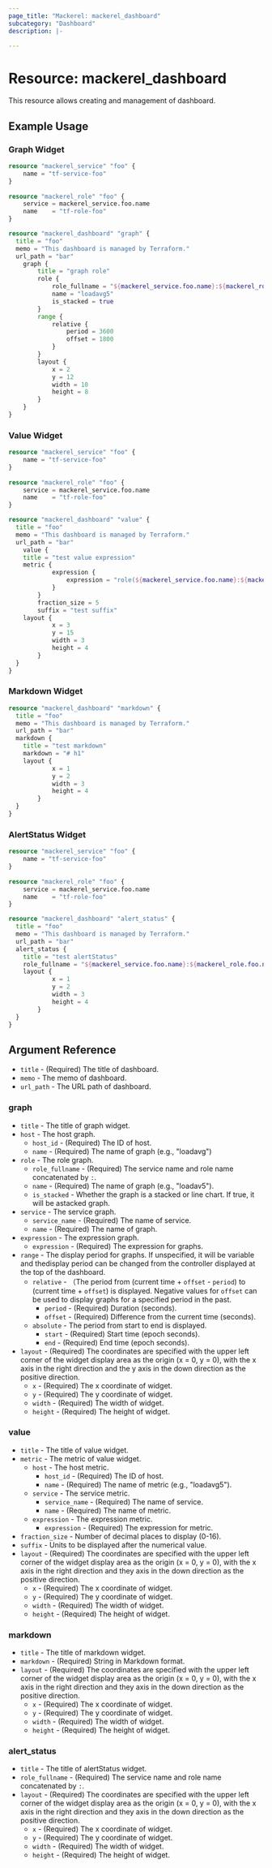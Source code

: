 ```yaml
---
page_title: "Mackerel: mackerel_dashboard"
subcategory: "Dashboard"
description: |-

---
```


# Resource: mackerel_dashboard

This resource allows creating and management of dashboard.

## Example Usage

### Graph Widget

```terraform
resource "mackerel_service" "foo" {
	name = "tf-service-foo"
}
	
resource "mackerel_role" "foo" {
	service = mackerel_service.foo.name
	name    = "tf-role-foo"
}

resource "mackerel_dashboard" "graph" {
  title = "foo"
  memo = "This dashboard is managed by Terraform."
  url_path = "bar"
	graph {
		title = "graph role"
		role {
			role_fullname = "${mackerel_service.foo.name}:${mackerel_role.foo.name}"
			name = "loadavg5"
			is_stacked = true
		}
		range {
			relative {
				period = 3600
				offset = 1800
			}
		}
		layout {
			x = 2
			y = 12
			width = 10
			height = 8
		}
	}
}
```

### Value Widget

```terraform
resource "mackerel_service" "foo" {
	name = "tf-service-foo"
}
	
resource "mackerel_role" "foo" {
	service = mackerel_service.foo.name
	name    = "tf-role-foo"
}

resource "mackerel_dashboard" "value" {
  title = "foo"
  memo = "This dashboard is managed by Terraform."
  url_path = "bar"
	value {
    title = "test value expression"
    metric {
			expression {
				expression = "role(${mackerel_service.foo.name}:${mackerel_role.foo.name}, loadavg5)"
			}
		}
		fraction_size = 5
		suffix = "test suffix"
    layout {
			x = 3
			y = 15
			width = 3
			height = 4
		}
  }
}
```

### Markdown Widget

```terraform
resource "mackerel_dashboard" "markdown" {
  title = "foo"
  memo = "This dashboard is managed by Terraform."
  url_path = "bar"
  markdown {
    title = "test markdown"
    markdown = "# h1"
    layout {
			x = 1
			y = 2
			width = 3
			height = 4
		}
  }
}
```

### AlertStatus Widget

```terraform
resource "mackerel_service" "foo" {
	name = "tf-service-foo"
}
	
resource "mackerel_role" "foo" {
	service = mackerel_service.foo.name
	name    = "tf-role-foo"
}

resource "mackerel_dashboard" "alert_status" {
  title = "foo"
  memo = "This dashboard is managed by Terraform."
  url_path = "bar"
  alert_status {
    title = "test alertStatus"
    role_fullname = "${mackerel_service.foo.name}:${mackerel_role.foo.name}"
    layout {
			x = 1
			y = 2
			width = 3
			height = 4
		}
  }
}
```

## Argument Reference

* `title` - (Required) The title of dashboard.
* `memo` - The memo of dashboard.
* `url_path` - The URL path of dashboard.

### graph

* `title` - The title of graph widget.
* `host` - The host graph.
  * `host_id` - (Required) The ID of host.
  * `name` - (Required) The name of graph (e.g., "loadavg")
* `role` - The role graph.
  * `role_fullname` - (Required) The service name and role name concatenated by `:`.
  * `name` - (Required) The name of graph (e.g., "loadav5").
  * `is_stacked` - Whether the graph is a stacked or line chart. If true, it will be astacked graph.
* `service` - The service graph.
  * `service_name` - (Required) The name of service.
  * `name` - (Required) The name of graph.
* `expression` - The expression graph.
  * `expression` - (Required) The expression for graphs.
* `range` - The display period for graphs. If unspecified, it will be variable and thedisplay period can be changed from the controller displayed at the top of the dashboard.
  * `relative` - （The period from (current time + `offset` - `period`) to (current time + `offset`) is displayed. Negative values for `offset` can be used to display graphs for a specified period in the past.
    * `period` - (Required) Duration (seconds).
    * `offset` - (Required) Difference from the current time (seconds).
  * `absolute` - The period from start to end is displayed.
    * `start` - (Required) Start time (epoch seconds).
    * `end` - (Required) End time (epoch seconds).
* `layout` - (Required) The coordinates are specified with the upper left corner of the widget display area as the origin (x = 0, y = 0), with the x axis in the right direction and the y axis in the down direction as the positive direction.
  * `x` - (Required) The x coordinate of widget.
  * `y` - (Required) The y coordinate of widget.
  * `width` - (Required) The width of widget.
  * `height` - (Required) The height of widget.

### value

* `title` - The title of value widget.
* `metric` - The metric of value widget.
  * `host` - The host metric.
    * `host_id` - (Required) The ID of host.
    * `name` - (Required) The name of metric (e.g., "loadavg5").
  * `service` - The service metric.
    * `service_name` - (Required) The name of service.
    * `name` - (Required) The name of metric.
  * `expression` - The expression metric.
    * `expression` - (Required) The expression for metric.
* `fraction_size` - Number of decimal places to display (0-16).
* `suffix` - Units to be displayed after the numerical value.
* `layout` - (Required) The coordinates are specified with the upper left corner of the widget display area as the origin (x = 0, y = 0), with the x axis in the right direction and they axis in the down direction as the positive direction.
  * `x` - (Required) The x coordinate of widget.
  * `y` - (Required) The y coordinate of widget.
  * `width` - (Required) The width of widget.
  * `height` - (Required) The height of widget.

### markdown

* `title` - The title of markdown widget.
* `markdown` - (Required) String in Markdown format.
* `layout` - (Required) The coordinates are specified with the upper left corner of the widget display area as the origin (x = 0, y = 0), with the x axis in the right direction and they axis in the down direction as the positive direction.
  * `x` - (Required) The x coordinate of widget.
  * `y` - (Required) The y coordinate of widget.
  * `width` - (Required) The width of widget.
  * `height` - (Required) The height of widget.

### alert_status

* `title` - The title of alertStatus widget.
* `role_fullname` - (Required) The service name and role name concatenated by `:`.
* `layout` - (Required) The coordinates are specified with the upper left corner of the widget display area as the origin (x = 0, y = 0), with the x axis in the right direction and they axis in the down direction as the positive direction.
  * `x` - (Required) The x coordinate of widget.
  * `y` - (Required) The y coordinate of widget.
  * `width` - (Required) The width of widget.
  * `height` - (Required) The height of widget.

